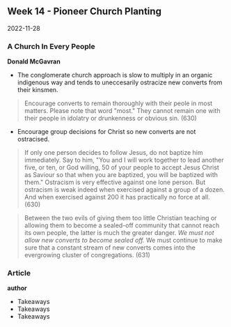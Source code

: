 ## Week 14 - Pioneer Church Planting
2022-11-28

### A Church In Every People
**Donald McGavran**
- The conglomerate church approach is slow to multiply in an organic indigenous way and tends to uneccesarily ostracize new converts from their kinsmen.
>Encourage converts to remain thoroughly with their peole in most matters. Please note that word "most." They cannot remain one with their people in idolatry or drunkenness or obvious sin. (630)

- Encourage group decisions for Christ so new converts are not ostracised.
>If only one person decides to follow Jesus, do not baptize him immediately. Say to him, "You and I will work together to lead another five, or ten, or God willing, 50 of your people to accept Jesus Christ as Saviour so that when you are baptized, you will be baptized with them." Ostracism is very effective against one lone person. But ostracism is weak indeed when exercised against a group of a dozen. And when exercised against 200 it has practically no force at all. (630)

>Between the two evils of giving them too little Christian teaching or allowing them to become a sealed-off community that cannot reach its own people, the latter is much the greater danger. *We must not allow new converts to become sealed off.* We must continue to make sure that a constant stream of new converts comes into the evergrowing cluster of congregations. (631)





### Article
**author**
- Takeaways
- Takeaways
- Takeaways

